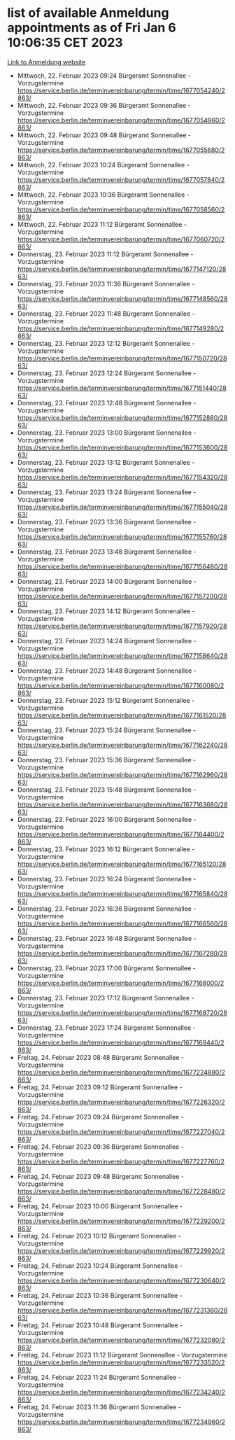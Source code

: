 # list of available Anmeldung appointments as of Fri Jan  6 10:06:35 CET 2023
[Link to Anmeldung website](https://service.berlin.de/terminvereinbarung/termin/tag.php?termin=0&anliegen[]=120686&dienstleisterlist=122210,122217,327316,122219,327312,122227,327314,122231,327346,122243,327348,122252,329742,122260,329745,122262,329748,122254,329751,122271,327278,122273,327274,122277,327276,330436,122280,327294,122282,327290,122284,327292,327539,122291,327270,122285,327266,122286,327264,122296,327268,150230,329760,122301,327282,122297,327286,122294,327284,122312,329763,122314,329775,122304,327330,122311,327334,122309,327332,122281,327352,122279,329772,122276,327324,122274,327326,122267,329766,122246,327318,122251,327320,122257,327322,122208,327298,122226,327300,121362,121364&herkunft=http%3A%2F%2Fservice.berlin.de%2Fdienstleistung%2F120686%2F)
- Mittwoch, 22. Februar 2023 09:24 Bürgeramt Sonnenallee - Vorzugstermine https://service.berlin.de/terminvereinbarung/termin/time/1677054240/2863/
- Mittwoch, 22. Februar 2023 09:36 Bürgeramt Sonnenallee - Vorzugstermine https://service.berlin.de/terminvereinbarung/termin/time/1677054960/2863/
- Mittwoch, 22. Februar 2023 09:48 Bürgeramt Sonnenallee - Vorzugstermine https://service.berlin.de/terminvereinbarung/termin/time/1677055680/2863/
- Mittwoch, 22. Februar 2023 10:24 Bürgeramt Sonnenallee - Vorzugstermine https://service.berlin.de/terminvereinbarung/termin/time/1677057840/2863/
- Mittwoch, 22. Februar 2023 10:36 Bürgeramt Sonnenallee - Vorzugstermine https://service.berlin.de/terminvereinbarung/termin/time/1677058560/2863/
- Mittwoch, 22. Februar 2023 11:12 Bürgeramt Sonnenallee - Vorzugstermine https://service.berlin.de/terminvereinbarung/termin/time/1677060720/2863/
- Donnerstag, 23. Februar 2023 11:12 Bürgeramt Sonnenallee - Vorzugstermine https://service.berlin.de/terminvereinbarung/termin/time/1677147120/2863/
- Donnerstag, 23. Februar 2023 11:36 Bürgeramt Sonnenallee - Vorzugstermine https://service.berlin.de/terminvereinbarung/termin/time/1677148560/2863/
- Donnerstag, 23. Februar 2023 11:48 Bürgeramt Sonnenallee - Vorzugstermine https://service.berlin.de/terminvereinbarung/termin/time/1677149280/2863/
- Donnerstag, 23. Februar 2023 12:12 Bürgeramt Sonnenallee - Vorzugstermine https://service.berlin.de/terminvereinbarung/termin/time/1677150720/2863/
- Donnerstag, 23. Februar 2023 12:24 Bürgeramt Sonnenallee - Vorzugstermine https://service.berlin.de/terminvereinbarung/termin/time/1677151440/2863/
- Donnerstag, 23. Februar 2023 12:48 Bürgeramt Sonnenallee - Vorzugstermine https://service.berlin.de/terminvereinbarung/termin/time/1677152880/2863/
- Donnerstag, 23. Februar 2023 13:00 Bürgeramt Sonnenallee - Vorzugstermine https://service.berlin.de/terminvereinbarung/termin/time/1677153600/2863/
- Donnerstag, 23. Februar 2023 13:12 Bürgeramt Sonnenallee - Vorzugstermine https://service.berlin.de/terminvereinbarung/termin/time/1677154320/2863/
- Donnerstag, 23. Februar 2023 13:24 Bürgeramt Sonnenallee - Vorzugstermine https://service.berlin.de/terminvereinbarung/termin/time/1677155040/2863/
- Donnerstag, 23. Februar 2023 13:36 Bürgeramt Sonnenallee - Vorzugstermine https://service.berlin.de/terminvereinbarung/termin/time/1677155760/2863/
- Donnerstag, 23. Februar 2023 13:48 Bürgeramt Sonnenallee - Vorzugstermine https://service.berlin.de/terminvereinbarung/termin/time/1677156480/2863/
- Donnerstag, 23. Februar 2023 14:00 Bürgeramt Sonnenallee - Vorzugstermine https://service.berlin.de/terminvereinbarung/termin/time/1677157200/2863/
- Donnerstag, 23. Februar 2023 14:12 Bürgeramt Sonnenallee - Vorzugstermine https://service.berlin.de/terminvereinbarung/termin/time/1677157920/2863/
- Donnerstag, 23. Februar 2023 14:24 Bürgeramt Sonnenallee - Vorzugstermine https://service.berlin.de/terminvereinbarung/termin/time/1677158640/2863/
- Donnerstag, 23. Februar 2023 14:48 Bürgeramt Sonnenallee - Vorzugstermine https://service.berlin.de/terminvereinbarung/termin/time/1677160080/2863/
- Donnerstag, 23. Februar 2023 15:12 Bürgeramt Sonnenallee - Vorzugstermine https://service.berlin.de/terminvereinbarung/termin/time/1677161520/2863/
- Donnerstag, 23. Februar 2023 15:24 Bürgeramt Sonnenallee - Vorzugstermine https://service.berlin.de/terminvereinbarung/termin/time/1677162240/2863/
- Donnerstag, 23. Februar 2023 15:36 Bürgeramt Sonnenallee - Vorzugstermine https://service.berlin.de/terminvereinbarung/termin/time/1677162960/2863/
- Donnerstag, 23. Februar 2023 15:48 Bürgeramt Sonnenallee - Vorzugstermine https://service.berlin.de/terminvereinbarung/termin/time/1677163680/2863/
- Donnerstag, 23. Februar 2023 16:00 Bürgeramt Sonnenallee - Vorzugstermine https://service.berlin.de/terminvereinbarung/termin/time/1677164400/2863/
- Donnerstag, 23. Februar 2023 16:12 Bürgeramt Sonnenallee - Vorzugstermine https://service.berlin.de/terminvereinbarung/termin/time/1677165120/2863/
- Donnerstag, 23. Februar 2023 16:24 Bürgeramt Sonnenallee - Vorzugstermine https://service.berlin.de/terminvereinbarung/termin/time/1677165840/2863/
- Donnerstag, 23. Februar 2023 16:36 Bürgeramt Sonnenallee - Vorzugstermine https://service.berlin.de/terminvereinbarung/termin/time/1677166560/2863/
- Donnerstag, 23. Februar 2023 16:48 Bürgeramt Sonnenallee - Vorzugstermine https://service.berlin.de/terminvereinbarung/termin/time/1677167280/2863/
- Donnerstag, 23. Februar 2023 17:00 Bürgeramt Sonnenallee - Vorzugstermine https://service.berlin.de/terminvereinbarung/termin/time/1677168000/2863/
- Donnerstag, 23. Februar 2023 17:12 Bürgeramt Sonnenallee - Vorzugstermine https://service.berlin.de/terminvereinbarung/termin/time/1677168720/2863/
- Donnerstag, 23. Februar 2023 17:24 Bürgeramt Sonnenallee - Vorzugstermine https://service.berlin.de/terminvereinbarung/termin/time/1677169440/2863/
- Freitag, 24. Februar 2023 08:48 Bürgeramt Sonnenallee - Vorzugstermine https://service.berlin.de/terminvereinbarung/termin/time/1677224880/2863/
- Freitag, 24. Februar 2023 09:12 Bürgeramt Sonnenallee - Vorzugstermine https://service.berlin.de/terminvereinbarung/termin/time/1677226320/2863/
- Freitag, 24. Februar 2023 09:24 Bürgeramt Sonnenallee - Vorzugstermine https://service.berlin.de/terminvereinbarung/termin/time/1677227040/2863/
- Freitag, 24. Februar 2023 09:36 Bürgeramt Sonnenallee - Vorzugstermine https://service.berlin.de/terminvereinbarung/termin/time/1677227760/2863/
- Freitag, 24. Februar 2023 09:48 Bürgeramt Sonnenallee - Vorzugstermine https://service.berlin.de/terminvereinbarung/termin/time/1677228480/2863/
- Freitag, 24. Februar 2023 10:00 Bürgeramt Sonnenallee - Vorzugstermine https://service.berlin.de/terminvereinbarung/termin/time/1677229200/2863/
- Freitag, 24. Februar 2023 10:12 Bürgeramt Sonnenallee - Vorzugstermine https://service.berlin.de/terminvereinbarung/termin/time/1677229920/2863/
- Freitag, 24. Februar 2023 10:24 Bürgeramt Sonnenallee - Vorzugstermine https://service.berlin.de/terminvereinbarung/termin/time/1677230640/2863/
- Freitag, 24. Februar 2023 10:36 Bürgeramt Sonnenallee - Vorzugstermine https://service.berlin.de/terminvereinbarung/termin/time/1677231360/2863/
- Freitag, 24. Februar 2023 10:48 Bürgeramt Sonnenallee - Vorzugstermine https://service.berlin.de/terminvereinbarung/termin/time/1677232080/2863/
- Freitag, 24. Februar 2023 11:12 Bürgeramt Sonnenallee - Vorzugstermine https://service.berlin.de/terminvereinbarung/termin/time/1677233520/2863/
- Freitag, 24. Februar 2023 11:24 Bürgeramt Sonnenallee - Vorzugstermine https://service.berlin.de/terminvereinbarung/termin/time/1677234240/2863/
- Freitag, 24. Februar 2023 11:36 Bürgeramt Sonnenallee - Vorzugstermine https://service.berlin.de/terminvereinbarung/termin/time/1677234960/2863/
